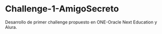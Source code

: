 <h1>Challenge-1-AmigoSecreto</h1>
Desarrollo de primer challenge propuesto en ONE-Oracle Next Education y Alura.
